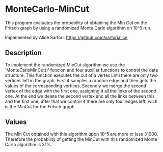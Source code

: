 # MonteCarlo-MinCut
This program evaluates the probability of obtaining the Min Cut on the Fritsch graph by using a randomized Monte Carlo algorithm on 10^5 run.

Implemented by Alice Sartori: https://github.com/sartorialice

## Description
To implement the randomized MinCut algorithm we use the 'MonteCarloMinCut()' funcion and four auxiliar functions to control the data structure.
This function executes the cut of a vertex until there are only two vertices left in the graph. First it samples a random edge and then gets the values of the corresponding vertices. Secondly we merge the second vertex of the edge with the first one, assigning it all the links of the second one.
At the end we delete the second vertex and all the links between this and the first one, after that we control if there are only four edges left, wich is the MinCut for the Fritsch graph.

## Values
The Min Cut obtained with this algorithm upon 10^5 are more or less 31000. Therefore the probability of getting the MinCut with this randomized Monte Carlo algorithm is 31%.

